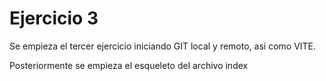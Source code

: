 # Ejercicio 3

Se empieza el tercer ejercicio iniciando GIT local y remoto, asi como VITE. 

Posteriormente se empieza el esqueleto del archivo index